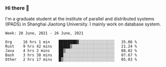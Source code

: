 ### Hi there 👋

I'm a graduate student at the institute of parallel and distributed systems (IPADS) in Shanghai Jiaotong University. I mainly work on database system.

<!--START_SECTION:waka-->
```text
Week: 20 June, 2021 - 26 June, 2021

Org     16 hrs 1 min    ████████▓░░░░░░░░░░░░░░░░   35.06 % 
Rust    9 hrs 42 mins   █████▒░░░░░░░░░░░░░░░░░░░   21.24 % 
Java    4 hrs 2 mins    ██▒░░░░░░░░░░░░░░░░░░░░░░   08.82 % 
Bash    3 hrs 30 mins   ██░░░░░░░░░░░░░░░░░░░░░░░   07.67 % 
Other   2 hrs 17 mins   █▒░░░░░░░░░░░░░░░░░░░░░░░   05.03 % 
```
<!--END_SECTION:waka-->

<!--
**yqmmm/yqmmm** is a ✨ _special_ ✨ repository because its `README.md` (this file) appears on your GitHub profile.

Here are some ideas to get you started:

- 🔭 I’m currently working on ...
- 🌱 I’m currently learning ...
- 👯 I’m looking to collaborate on ...
- 🤔 I’m looking for help with ...
- 💬 Ask me about ...
- 📫 How to reach me: ...
- 😄 Pronouns: ...
- ⚡ Fun fact: ...
-->
